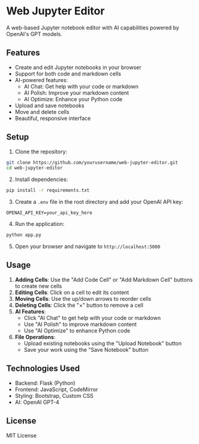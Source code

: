 # Web Jupyter Editor

A web-based Jupyter notebook editor with AI capabilities powered by OpenAI's GPT models.

## Features

- Create and edit Jupyter notebooks in your browser
- Support for both code and markdown cells
- AI-powered features:
  - AI Chat: Get help with your code or markdown
  - AI Polish: Improve your markdown content
  - AI Optimize: Enhance your Python code
- Upload and save notebooks
- Move and delete cells
- Beautiful, responsive interface

## Setup

1. Clone the repository:
```bash
git clone https://github.com/yourusername/web-jupyter-editor.git
cd web-jupyter-editor
```

2. Install dependencies:
```bash
pip install -r requirements.txt
```

3. Create a `.env` file in the root directory and add your OpenAI API key:
```
OPENAI_API_KEY=your_api_key_here
```

4. Run the application:
```bash
python app.py
```

5. Open your browser and navigate to `http://localhost:5000`

## Usage

1. **Adding Cells**: Use the "Add Code Cell" or "Add Markdown Cell" buttons to create new cells
2. **Editing Cells**: Click on a cell to edit its content
3. **Moving Cells**: Use the up/down arrows to reorder cells
4. **Deleting Cells**: Click the "×" button to remove a cell
5. **AI Features**:
   - Click "AI Chat" to get help with your code or markdown
   - Use "AI Polish" to improve markdown content
   - Use "AI Optimize" to enhance Python code
6. **File Operations**:
   - Upload existing notebooks using the "Upload Notebook" button
   - Save your work using the "Save Notebook" button

## Technologies Used

- Backend: Flask (Python)
- Frontend: JavaScript, CodeMirror
- Styling: Bootstrap, Custom CSS
- AI: OpenAI GPT-4

## License

MIT License
